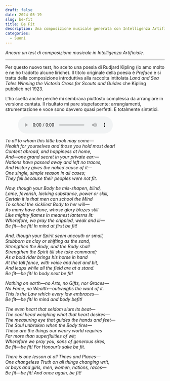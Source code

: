 ```yaml
---
draft: false
date: 2024-05-19 
slug: be-fit
title: Be Fit
description: Una composizione musicale generata con Intelligenza Artificiale, a partire da una lirica di Rudjard Kipling.
categories:
  - Suoni
---
```


*Ancora un test di composizione musicale in Intelligenza Artificiale.*

<!-- more --> 

---

Per questo nuovo test, ho scelto una poesia di Rudjard Kipling (lo amo molto e ne ho tradotto alcune liriche). Il titolo originale della poesia è *Preface* e si tratta della composizione introduttiva alla raccolta intitolata *Land and Sea Tales Winning the Victoria Cross for Scouts and Guides* che Kipling pubblicò nel 1923.

L'ho scelta anche perché mi sembrava piuttosto complessa da arrangiare in versione cantata. Il risultato mi pare stupefacente: arrangiamenti, strumentazione e voce sono davvero quasi perfetti. E totalmente sintetici.

<figure class="audio_container" markdown>
  <audio controls="true">
    <source src="../../../../audio/BeFit.mp3" type="audio/mp3">
  </audio>
</figure>

*To all to whom this little book may come—<br>
 Health for yourselves and those you hold most dear!<br>
 Content abroad, and happiness at home,<br>
 And—one grand secret in your private ear:—<br>
 Nations have passed away and left no traces,<br>
 And History gives the naked cause of it—<br>
 One single, simple reason in all cases;<br>
 They fell because their peoples were not fit.* 

*Now, though your Body be mis-shapen, blind,<br>
 Lame, feverish, lacking substance, power or skill,<br>
 Certain it is that men can school the Mind<br>
 To school the sickliest Body to her will—<br>
 As many have done, whose glory blazes still<br>
 Like mighty flames in meanest lanterns lit:<br>
 Wherefore, we pray the crippled, weak and ill—<br>
 Be fit—be fit! In mind at first be fit!* 

*And, though your Spirit seem uncouth or small,<br>
 Stubborn as clay or shifting as the sand,<br>
 Strengthen the Body, and the Body shall<br>
 Strengthen the Spirit till she take command;<br>
 As a bold rider brings his horse in hand<br>
 At the tall fence, with voice and heel and bit,<br>
 And leaps while all the field are at a stand.<br>
 Be fit—be fit! In body next be fit!* 

*Nothing on earth—no Arts, no Gifts, nor Graces—<br>
No Fame, no Wealth—outweighs the want of it.<br>
This is the Law which every law embraces—<br>
Be fit—be fit! In mind and body befit!*

*The even heart that seldom slurs its beat—<br>
The cool head weighing what that heart desires—<br>
The measuring eye that guides the hands and feet—<br>
The Soul unbroken when the Body tires—<br>
These are the things our weary world requires<br>
Far more than superfluities of wit;<br>
Wherefore we pray you, sons of generous sires,<br>
Be fit—be fit! For Honour’s sake be fit.*

*There is one lesson at all Times and Places—<br>
One changeless Truth on all things changing writ,<br>
or boys and girls, men, women, nations, races—<br>
Be fit—be fit! And once again, be fit!*